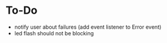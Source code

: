 # To-Do

- notify user about failures (add event listener to Error event)
- led flash should not be blocking
